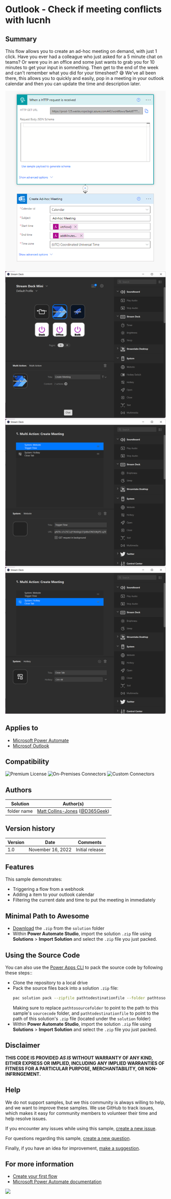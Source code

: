 # Outlook - Check if meeting conflicts with lucnh

## Summary

This flow allows you to create an ad-hoc meeting on demand, with just 1 click. Have you ever had a colleague who just asked for a 5 minute chat on teams? Or were you in an office and some just wants to grab you for 10 minutes to get your input in somnething. Then get to the end of the week and can't remember what you did for your timesheet? 😅 We've all been there, this allows you to quickly and easily, pop in a meeting in your outlook calendar and then you can update the time and description later.

![Flow](assets/Flow.png)
![Steam Deck Setup](assets/StreamDeckSetup.png)
![Run Flow](assets/RunFlow.png)
![Close Tab](assets/CloseTab.png)

## Applies to

* [Microsoft Power Automate](https://docs.microsoft.com/power-automate/)
* [Microsof Outlook](https://learn.microsoft.com/en-us/outlook/)

## Compatibility

![Premium License](https://img.shields.io/badge/Premium%20License-Required-green.svg "required")
![On-Premises Connectors](https://img.shields.io/badge/On--Premises%20Connectors-No-green.svg "Does not use on-premise connectors")
![Custom Connectors](https://img.shields.io/badge/Custom%20Connectors-Not%20Required-green.svg "Does not use custom connectors")

## Authors

Solution|Author(s)
--------|---------
folder name | [Matt Collins-Jones](https://github.com/MattCollins-Jones) ([@D365Geek](https://github.com/MattCollins-Jones))

## Version history

Version|Date|Comments
-------|----|--------
1.0|November 16, 2022|Initial release

## Features

This sample demonstrates:

* Triggering a flow from a webhook
* Adding a item to your outlook calendar
* Filtering the current date and time to put the meeting in immediately


## Minimal Path to Awesome

* [Download](./solution/Sample.zip) the `.zip` from the `solution` folder
* Within **Power Automate Studio**, import the solution `.zip` file using **Solutions** > **Import Solution** and select the `.zip` file you just packed.

## Using the Source Code

You can also use the [Power Apps CLI](https://docs.microsoft.com/powerapps/developer/data-platform/powerapps-cli) to pack the source code by following these steps::

* Clone the repository to a local drive
* Pack the source files back into a solution `.zip` file:
  ```bash
  pac solution pack --zipfile pathtodestinationfile --folder pathtosourcefolder --processCanvasApps
  ```
  Making sure to replace `pathtosourcefolder` to point to the path to this sample's `sourcecode` folder, and `pathtodestinationfile` to point to the path of this solution's `.zip` file (located under the `solution` folder)
* Within **Power Automate Studio**, import the solution `.zip` file using **Solutions** > **Import Solution** and select the `.zip` file you just packed.

## Disclaimer

**THIS CODE IS PROVIDED *AS IS* WITHOUT WARRANTY OF ANY KIND, EITHER EXPRESS OR IMPLIED, INCLUDING ANY IMPLIED WARRANTIES OF FITNESS FOR A PARTICULAR PURPOSE, MERCHANTABILITY, OR NON-INFRINGEMENT.**

## Help


We do not support samples, but we this community is always willing to help, and we want to improve these samples. We use GitHub to track issues, which makes it easy for  community members to volunteer their time and help resolve issues.

If you encounter any issues while using this sample, [create a new issue](https://github.com/pnp/powerautomate-samples/issues/new?assignees=&labels=Needs%3A+Triage+%3Amag%3A%2Ctype%3Abug-suspected&template=bug-report.yml&sample=YOURSAMPLENAME&authors=@YOURGITHUBUSERNAME&title=YOURSAMPLENAME%20-%20).

For questions regarding this sample, [create a new question](https://github.com/pnp/powerautomate-samples/issues/new?assignees=&labels=Needs%3A+Triage+%3Amag%3A%2Ctype%3Abug-suspected&template=question.yml&sample=YOURSAMPLENAME&authors=@YOURGITHUBUSERNAME&title=YOURSAMPLENAME%20-%20).

Finally, if you have an idea for improvement, [make a suggestion](https://github.com/pnp/powerautomate-samples/issues/new?assignees=&labels=Needs%3A+Triage+%3Amag%3A%2Ctype%3Abug-suspected&template=suggestion.yml&sample=YOURSAMPLENAME&authors=@YOURGITHUBUSERNAME&title=YOURSAMPLENAME%20-%20).

## For more information

- [Create your first flow](https://docs.microsoft.com/en-us/power-automate/getting-started#create-your-first-flow)
- [Microsoft Power Automate documentation](https://docs.microsoft.com/en-us/power-automate/)


<img src="https://telemetry.sharepointpnp.com/powerautomate-samples/samples/readme-template" />

